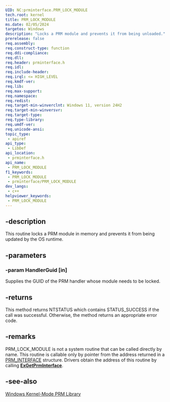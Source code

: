 ```yaml
---
UID: NC:prminterface.PRM_LOCK_MODULE
tech.root: kernel
title: PRM_LOCK_MODULE
ms.date: 02/05/2024
targetos: Windows
description: "Locks a PRM module and prevents it from being unloaded."
prerelease: false
req.assembly: 
req.construct-type: function
req.ddi-compliance: 
req.dll: 
req.header: prminterface.h
req.idl: 
req.include-header: 
req.irql: <= HIGH_LEVEL
req.kmdf-ver: 
req.lib: 
req.max-support: 
req.namespace: 
req.redist: 
req.target-min-winverclnt: Windows 11, version 24H2
req.target-min-winversvr: 
req.target-type: 
req.type-library: 
req.umdf-ver: 
req.unicode-ansi: 
topic_type:
 - apiref
api_type:
 - LibDef
api_location:
 - prminterface.h
api_name:
 - PRM_LOCK_MODULE
f1_keywords:
 - PRM_LOCK_MODULE
 - prminterface/PRM_LOCK_MODULE
dev_langs:
 - c++
helpviewer_keywords:
 - PRM_LOCK_MODULE
---
```


## -description

This routine locks a PRM module in memory and prevents it from being updated by the OS runtime.

## -parameters

### -param HandlerGuid [in]

Supplies the GUID of the PRM handler whose module needs to be locked.

## -returns

This method returns NTSTATUS which contains STATUS_SUCCESS if the call was successful. Otherwise, the method returns an appropriate error code.

## -remarks

PRM_LOCK_MODULE is not a system routine that can be called directly by name. This routine is callable only by pointer from the address returned in a [PRM_INTERFACE](./ns-prminterface-prm_interface.md) structure. Drivers obtain the address of this routine by calling [**ExGetPrmInterface**](./nf-prminterface-exgetprminterface.md).

## -see-also

[Windows Kernel-Mode PRM Library](/windows-hardware/drivers/kernel/windows-kernel-mode-prm-library)